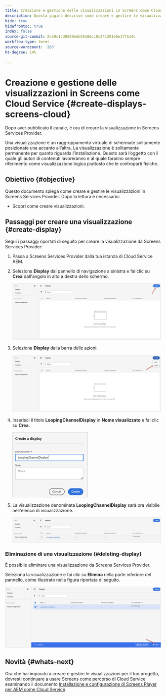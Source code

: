 ```yaml
---
title: Creazione e gestione delle visualizzazioni in Screens come Cloud Service
description: Questa pagina descrive come creare e gestire le visualizzazioni in Screens come Cloud Service.
hide: true
hidefromtoc: true
index: false
source-git-commit: 2ce9c1c30569edb59a0dcc8c241391e5e177b14c
workflow-type: tm+mt
source-wordcount: '283'
ht-degree: 14%

---
```



# Creazione e gestione delle visualizzazioni in Screens come Cloud Service {#create-displays-screens-cloud}

Dopo aver pubblicato il canale, è ora di creare la visualizzazione in Screens Services Provider.

Una visualizzazione è un raggruppamento virtuale di schermate solitamente posizionate una accanto all’altra. La visualizzazione è solitamente permanente per quanto riguarda l’installazione. Questo sarà l’oggetto con il quale gli autori di contenuti lavoreranno e al quale faranno sempre riferimento come visualizzazione logica piuttosto che le controparti fisiche.

## Obiettivo {#objective}

Questo documento spiega come creare e gestire le visualizzazioni in Screens Services Provider. Dopo la lettura è necessario:

* Scopri come creare visualizzazioni.

## Passaggi per creare una visualizzazione {#create-display}

Segui i passaggi riportati di seguito per creare la visualizzazione da Screens Services Provider:

1. Passa a Screens Services Provider dalla tua istanza di Cloud Service AEM.
1. Seleziona **Display** dal pannello di navigazione a sinistra e fai clic su **Crea** dall&#39;angolo in alto a destra dello schermo.

   ![immagine](/help/screens-cloud/assets/display/disp-1.png)

1. Seleziona **Display** dalla barra delle azioni.

   ![immagine](/help/screens-cloud/assets/display/disp-2.png)

1. Inserisci il titolo **LoopingChannelDisplay** in **Nome visualizzato** e fai clic su **Crea**.

   ![immagine](/help/screens-cloud/assets/display/disp3.png)

1. La visualizzazione denominata **LoopingChannelDisplay** sarà ora visibile nell&#39;elenco di visualizzazione.

   ![immagine](/help/screens-cloud/assets/display/disp-4.png)

### Eliminazione di una visualizzazione {#deleting-display}

È possibile eliminare una visualizzazione da Screens Services Provider.

Seleziona la visualizzazione e fai clic su **Elimina** nella parte inferiore del pannello, come illustrato nella figura riportata di seguito.

![immagine](/help/screens-cloud/assets/display/disp-5.png)

## Novità {#whats-next}

Ora che hai imparato a creare e gestire le visualizzazioni per il tuo progetto, dovresti continuare a usare Screens come percorso di Cloud Service esaminando il documento [Installazione e configurazione di Screens Player per AEM come Cloud Service](/help/screens-cloud/managing-players-registration/installing-screens-cloud-player.md).